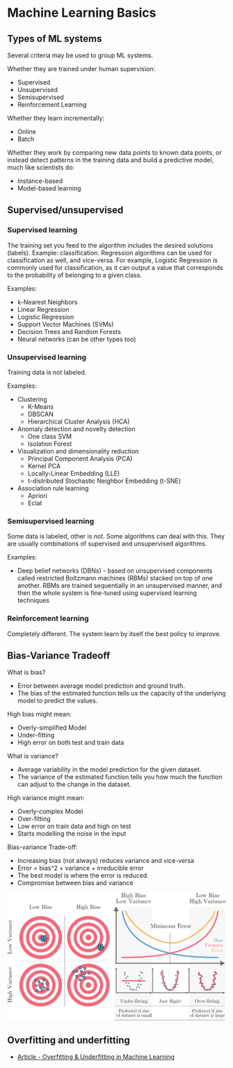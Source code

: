 # Machine Learning Basics

## Types of ML systems

Several criteria may be used to group ML systems.

Whether they are trained under human supervision:

- Supervised
- Unsupervised 
- Semisupervised 
- Reinforcement Learning

Whether they learn incrementally:

- Online
- Batch

Whether they work by comparing new data points to known data points, or instead detect patterns in the training data and build a predictive model, much like scientists do:

- Instance-based
- Model-based learning 


## Supervised/unsupervised

### Supervised learning

The training set you feed to the algorithm includes the desired solutions (labels). Example: classification.
Regression algorithms can be used for classification as well, and vice-versa. For example, Logistic Regression is commonly used for classification, as it can output a value that corresponds to the probability of belonging to a given class.

Examples: 
- k-Nearest Neighbors
- Linear Regression
- Logistic Regression
- Support Vector Machines (SVMs)
- Decision Trees and Random Forests
- Neural networks (can be other types too)

### Unsupervised learning

Training data is not labeled.

Examples: 
- Clustering 
	- K-Means
	- DBSCAN
	- Hierarchical Cluster Analysis (HCA)
- Anomaly detection and novelty detection 
	- One class SVM
	- Isolation Forest
- Visualization and dimensionality reduction
	- Principal Component Analysis (PCA)
	- Kernel PCA
	- Locally-Linear Embedding (LLE)
	- t-distributed Stochastic Neighbor Embedding (t-SNE)
- Association rule learning
	- Apriori
	- Eclat

### Semisupervised learning

Some data is labeled, other is not. Some algorithms can deal with this. They are usually combinations of supervised and unsupervised algorithms.

Examples:
- Deep belief networks (DBNs) - based on unsupervised components called restricted Boltzmann machines (RBMs) stacked on top of one another. RBMs are trained sequentially in an unsupervised manner, and then the whole system is fine-tuned using supervised learning techniques

### Reinforcement learning

Completely different. The system learn by itself the best policy to improve.


## Bias-Variance Tradeoff

What is bias?
- Error between average model prediction and ground truth.
- The bias of the estimated function tells us the capacity of the underlying model to predict the values.

High bias might mean:
- Overly-simplified Model
- Under-fitting
- High error on both test and train data

What is variance?
- Average variability in the model prediction for the given dataset.
- The variance of the estimated function tells you how much the function can adjust to the change in the dataset.

High variance might mean:
- Overly-complex Model
- Over-fitting
- Low error on train data and high on test
- Starts modelling the noise in the input

Bias-variance Trade-off:
- Increasing bias (not always) reduces variance and vice-versa
- Error = bias^2 + variance + irreducible error
- The best model is where the error is reduced.
- Compromise between bias and variance

![bias-variance](../_static/bias-variance.png)


## Overfitting and underfitting

- [Article - Overfitting & Underfitting in Machine Learning](https://vitalflux.com/overfitting-underfitting-concepts-interview-questions/)


